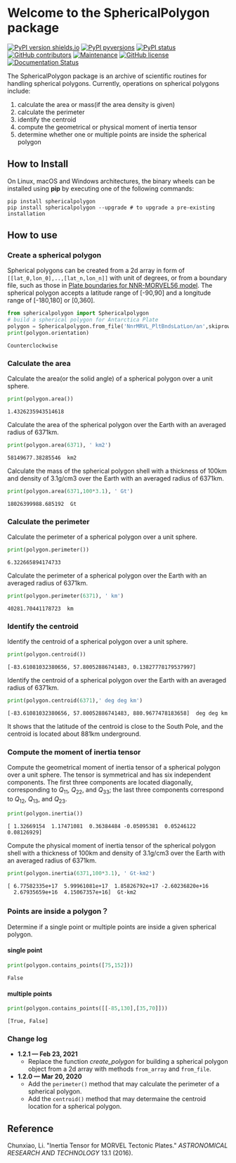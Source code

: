 # Welcome to the SphericalPolygon package

[![PyPI version shields.io](https://img.shields.io/pypi/v/sphericalpolygon.svg)](https://pypi.python.org/pypi/sphericalpolygon/) [![PyPI pyversions](https://img.shields.io/pypi/pyversions/sphericalpolygon.svg)](https://pypi.python.org/pypi/sphericalpolygon/) [![PyPI status](https://img.shields.io/pypi/status/sphericalpolygon.svg)](https://pypi.python.org/pypi/sphericalpolygon/) [![GitHub contributors](https://img.shields.io/github/contributors/lcx366/SphericalPolygon.svg)](https://GitHub.com/lcx366/SphericalPolygon/graphs/contributors/) [![Maintenance](https://img.shields.io/badge/Maintained%3F-yes-green.svg)](https://GitHub.com/lcx366/SphericalPolygon/graphs/commit-activity) [![GitHub license](https://img.shields.io/github/license/lcx366/SphericalPolygon.svg)](https://github.com/lcx366/SphericalPolygon/blob/master/LICENSE) [![Documentation Status](https://readthedocs.org/projects/pystmos/badge/?version=latest)](http://sphericalpolygon.readthedocs.io/?badge=latest)

The SphericalPolygon package is an archive of scientific routines for handling spherical polygons. Currently, operations on spherical polygons include:

1. calculate the area or mass(if the area density is given) 
2. calculate the perimeter
3. identify the centroid 
4. compute the geometrical or physical moment of inertia tensor
5. determine whether one or multiple points are inside the spherical polygon

## How to Install

On Linux, macOS and Windows architectures, the binary wheels can be installed using **pip** by executing one of the following commands:

```
pip install sphericalpolygon
pip install sphericalpolygon --upgrade # to upgrade a pre-existing installation
```

## How to use

### Create a spherical polygon

Spherical polygons can be created from a 2d array in form of `[[lat_0,lon_0],..,[lat_n,lon_n]]` with unit of degrees, or from a boundary file, such as those in [Plate boundaries for NNR-MORVEL56 model](http://geoscience.wisc.edu/~chuck/MORVEL/PltBoundaries.html). The spherical polygon accepts a latitude range of [-90,90] and a longitude range of [-180,180] or [0,360].


```python
from sphericalpolygon import Sphericalpolygon
# build a spherical polygon for Antarctica Plate
polygon = Sphericalpolygon.from_file('NnrMRVL_PltBndsLatLon/an',skiprows=1) 
print(polygon.orientation)
```

    Counterclockwise


### Calculate the area

Calculate the area(or the solid angle) of a spherical polygon over a unit sphere.


```python
print(polygon.area())
```

    1.4326235943514618


Calculate the area of the spherical polygon over the Earth with an averaged radius of 6371km.


```python
print(polygon.area(6371), ' km2')
```

    58149677.38285546  km2


Calculate the mass of the spherical polygon shell with a thickness of 100km and density of 3.1g/cm3 over the Earth with an averaged radius of 6371km.


```python
print(polygon.area(6371,100*3.1), ' Gt')
```

    18026399988.685192  Gt


### Calculate the perimeter

Calculate the perimeter of a spherical polygon over a unit sphere.


```python
print(polygon.perimeter())
```

    6.322665894174733


Calculate the perimeter of a spherical polygon over the Earth with an averaged radius of 6371km.


```python
print(polygon.perimeter(6371), ' km')
```

    40281.70441178723  km


### Identify the centroid

Identify the centroid of a spherical polygon over a unit sphere.


```python
print(polygon.centroid())
```

    [-83.61081032380656, 57.80052886741483, 0.13827778179537997]


Identify the centroid of a spherical polygon over the Earth with an averaged radius of 6371km.


```python
print(polygon.centroid(6371),' deg deg km')
```

    [-83.61081032380656, 57.80052886741483, 880.9677478183658]  deg deg km


It shows that the latitude of the centroid is close to the South Pole, and the centroid is located about 881km underground.

### Compute the moment of inertia tensor

Compute the geometrical moment of inertia tensor of a spherical polygon over a unit sphere. The tensor is symmetrical and has six independent components. The first three components are located diagonally, corresponding to $Q_{11}$, $Q_{22}$, and $Q_{33}$; the last three components correspond to $Q_{12}$, $Q_{13}$, and $Q_{23}$.


```python
print(polygon.inertia())
```

    [ 1.32669154  1.17471081  0.36384484 -0.05095381  0.05246122  0.08126929]


Compute the physical moment of inertia tensor of the spherical polygon shell with a thickness of 100km and density of 3.1g/cm3 over the Earth with an averaged radius of 6371km.


```python
print(polygon.inertia(6371,100*3.1), ' Gt·km2')
```

    [ 6.77582335e+17  5.99961081e+17  1.85826792e+17 -2.60236820e+16
      2.67935659e+16  4.15067357e+16]  Gt·km2


### Points are inside a polygon？

Determine if a single point or multiple points are inside a given spherical polygon.

#### single point


```python
print(polygon.contains_points([75,152]))
```

    False


#### multiple points


```python
print(polygon.contains_points([[-85,130],[35,70]]))
```

    [True, False]


### Change log

- **1.2.1 — Feb 23,  2021**
  - Replace the function *create_polygon* for building a spherical polygon object from a 2d array with methods `from_array` and `from_file`.
- **1.2.0 — Mar 20,  2020**
  - Add the `perimeter()` method that may calculate the perimeter of a spherical polygon.
  - Add the `centroid()` method that may determaine the centroid location for a spherical polygon.

## Reference

Chunxiao, Li. "Inertia Tensor for MORVEL Tectonic Plates." *ASTRONOMICAL RESEARCH AND TECHNOLOGY* 13.1 (2016).
